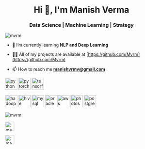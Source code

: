 <h1 align="center">Hi 👋, I'm Manish Verma</h1>
<h3 align="center">Data Science | Machine Learning | Strategy</h3>

<p align="left"> <img src="https://komarev.com/ghpvc/?username=mvrm" alt="mvrm" /> </p>

- 🌱 I’m currently learning **NLP and Deep Learning**

- 👨‍💻 All of my projects are available at [https://github.com/Mvrm](https://github.com/Mvrm)

- 📫 How to reach me **manishvrmv@gmail.com**

<p align="left"> <img src="https://devicons.github.io/devicon/devicon.git/icons/python/python-original.svg" alt="python" width="40" height="40"/> <img src="https://www.vectorlogo.zone/logos/pytorch/pytorch-icon.svg" alt="pytorch" width="40" height="40"/> <img 
src="https://www.vectorlogo.zone/logos/tensorflow/tensorflow-icon.svg" alt="tensorflow" width="40" height="40"/></p><p> <img src="https://www.vectorlogo.zone/logos/apache_hadoop/apache_hadoop-icon.svg" alt="hadoop" width="40" height="40"/> <img src="https://www.vectorlogo.zone/logos/apache_hive/apache_hive-icon.svg" alt="hive" width="40" height="40"/> <img src="https://devicons.github.io/devicon/devicon.git/icons/mysql/mysql-original-wordmark.svg" alt="mysql" width="40" height="40"/> <img src="https://devicons.github.io/devicon/devicon.git/icons/oracle/oracle-original.svg" alt="oracle" width="40" height="40"/><img src="https://devicons.github.io/devicon/devicon.git/icons/amazonwebservices/amazonwebservices-original-wordmark.svg" alt="aws" width="40" height="40"/> <img src="https://devicons.github.io/devicon/devicon.git/icons/photoshop/photoshop-plain.svg" alt="photoshop" width="40" height="40"/> <img src="https://devicons.github.io/devicon/devicon.git/icons/postgresql/postgresql-original-wordmark.svg" alt="postgresql" width="40" height="40"/> 
  
<img align="center" src="https://github-readme-stats.vercel.app/api/top-langs/?username=mvrm&layout=compact&hide=html" alt="mvrm" /></p>

<p align="left">
<a href="https://linkedin.com/in/manishvrmv" target="blank"><img align="center" src="https://cdn.jsdelivr.net/npm/simple-icons@3.0.1/icons/linkedin.svg" alt="manishvrmv" height="30" width="30" /></a>
  
<a href="https://twitter.com/manishvermav" target="blank"><img align="center" src="https://cdn.jsdelivr.net/npm/simple-icons@v3/icons/twitter.svg" alt="manishvrmv" height="30" width="30" /></a>  
</p>
